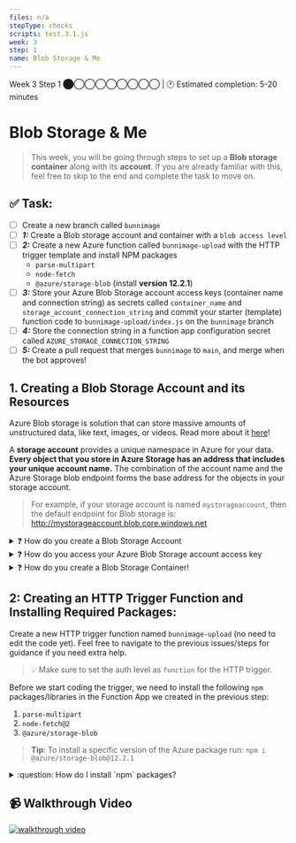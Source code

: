 ```yaml
---
files: n/a
stepType: checks
scripts: test.3.1.js
week: 3
step: 1
name: Blob Storage & Me
---
```


Week 3 Step 1 ⬤◯◯◯◯◯◯◯◯ | 🕐 Estimated completion: 5-20 minutes
# Blob Storage & Me
> This week, you will be going through steps to set up a **Blob storage container** along with its **account**. If you are already familiar with this, feel free to skip to the end and complete the task to move on.

## ✅  Task:
- [ ]  Create a new branch called `bunnimage`
- [ ]  ***1:*** Create a Blob storage account and container with a `blob access level`
- [ ]  ***2:*** Create a new Azure function called `bunnimage-upload` with the HTTP trigger template and install NPM packages 
    - `parse-multipart`
    - `node-fetch`
    - `@azure/storage-blob` (install **version 12.2.1**)
- [ ] ***3:*** Store your Azure Blob Storage account access keys (container name and connection string) as secrets called `container_name` and `storage_account_connection_string` and commit your starter (template) function code to `bunnimage-upload/index.js` on the `bunnimage` branch
- [ ] ***4:*** Store the connection string in a function app configuration secret called `AZURE_STORAGE_CONNECTION_STRING`
- [ ] ***5:*** Create a pull request that merges `bunnimage` to `main`, and merge when the bot approves!

## 1. Creating a Blob Storage Account and its Resources

Azure Blob storage is solution that can store massive amounts of unstructured data, like text, images, or videos. Read more about it [here](https://docs.microsoft.com/en-us/azure/storage/blobs/storage-blobs-introduction)!

A **storage account** provides a unique namespace in Azure for your data. **Every object that you store in Azure Storage has an address that includes your unique account name.** The combination of the account name and the Azure Storage blob endpoint forms the base address for the objects in your storage account. 

> For example, if your storage account is named `mystorageaccount`, then the default endpoint for Blob storage is: http://mystorageaccount.blob.core.windows.net

<details>
<summary>❓ How do you create a Blob Storage Account</summary>
</br>

1. Navigate to your [Azure portal](https://portal.azure.com/#home).

2. In the Search Bar, search and click on "Storage accounts".

    ![image](https://user-images.githubusercontent.com/49426183/119739490-2b11d600-be37-11eb-8f7c-09faaf4b14b5.png)

3. Click on "Create storage account".

    ![image](https://user-images.githubusercontent.com/49426183/119739652-62808280-be37-11eb-90c4-9ca17e89e60e.png)

4. Fill out the storage account details like below, and click "Review + create".

    ![image](https://user-images.githubusercontent.com/49426183/119739390-03bb0900-be37-11eb-8b5c-49fa68035c73.png)

5. Click "Create".

    ![image](https://user-images.githubusercontent.com/49426183/119739970-eb97b980-be37-11eb-8c85-80691d285e95.png)

6. Wait for the screen to display "Your deployment is complete". Click "Go to resource". You're ready to create your Blob Storage container!

    ![image](https://user-images.githubusercontent.com/49426183/119740051-0f5aff80-be38-11eb-956c-59beeaa63b7d.png)

<br><br/>
</details>

<details>
<summary>❓ How do you access your Azure Blob Storage account access key</summary>
</br>

1. Navigate to your storage account page.

2. On the left hand bar, click on Security + networking > Access Keys.

    ![image](https://user-images.githubusercontent.com/49426183/119740903-8fce3000-be39-11eb-9933-6383d2af0f9e.png)

3. Click "Show keys", and you can copy *one* of the connection strings' information.

<br><br/>
</details>

<details>
<summary>❓ How do you create a Blob Storage Container!</summary>
</br>

1. Make sure you're on your storage account page in the Azure portal.

2. In the left menu for the storage account, scroll to the Data storage section, then select Containers.

    ![](https://user-images.githubusercontent.com/49426183/119740347-9f994480-be38-11eb-9d48-3381144fcf8f.PNG)

3. Select the + Container button.

    ![](https://user-images.githubusercontent.com/49426183/119740424-bdff4000-be38-11eb-8037-dd18adf72140.PNG)

4. Type a name for your new container. The container name must be lowercase, must start with a letter or number, and can include only letters, numbers, and the dash (-) character.

5. Set the level of public access to the container to "Blob (anonymous read access for blobs only)".

    ![image](https://user-images.githubusercontent.com/69332964/122659042-7ae77280-d141-11eb-8fcd-0f8b15fcafa3.png)

6. Select Create to create the container.
<br><br/>
</details>

## 2: Creating an HTTP Trigger Function and Installing Required Packages:

Create a new HTTP trigger function named `bunnimage-upload` (no need to edit the code yet). Feel free to navigate to the previous issues/steps for guidance if you need extra help. 

> 💡 Make sure to set the auth level as `function` for the HTTP trigger. 

Before we start coding the trigger, we need to install the following `npm` packages/libraries in the Function App we created in the previous step:

1. `parse-multipart`
2. `node-fetch@2`
3. `@azure/storage-blob`

> **Tip**: To install a specific version of the Azure package run: `npm i @azure/storage-blob@12.2.1`

<details>
<summary>:question: How do I install `npm` packages?</summary>
</br>

Click on the "Console" tab in the left panel under "Development Tools".

![https://user-images.githubusercontent.com/69332964/99189070-59e31d00-272d-11eb-80a4-17444e5fac65.png](https://user-images.githubusercontent.com/69332964/99189070-59e31d00-272d-11eb-80a4-17444e5fac65.png)

Inside the console (shown on the right panel), type in the following commands:

`npm init -y` <br />
[`npm install parse-multipart`](https://www.npmjs.com/package/parse-multipart) <br />
[`npm install node-fetch@2`](https://www.npmjs.com/package/node-fetch) <br />
[`npm install @azure/storage-blob`](https://www.npmjs.com/package/@azure/storage-blob) <br />

</details>

## 📹 Walkthrough Video
[![walkthrough video](https://img.youtube.com/vi/5vp1dFKMtvk/0.jpg)](https://www.youtube.com/watch?v=5vp1dFKMtvk)